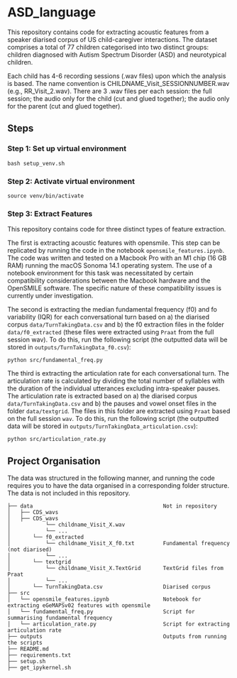 # ASD_language
This repository contains code for extracting acoustic features from a speaker diarised corpus of US child-caregiver interactions. The dataset comprises a total of 77 children categorised into two distinct groups: children diagnosed with Autism Spectrum Disorder (ASD) and neurotypical children.

Each child has 4-6 recording sessions (.wav files) upon which the analysis is based. The name convention is CHILDNAME_Visit_SESSIONNUMBER.wav (e.g., RR_Visit_2.wav). There are 3 .wav files per each session: the full session; the audio only for the child (cut and glued together); the audio only for the parent (cut and glued together). 

## Steps

### Step 1: Set up virtual environment
```
bash setup_venv.sh
```

### Step 2: Activate virtual environment 
```
source venv/bin/activate
```

### Step 3: Extract Features
This repository contains code for three distinct types of feature extraction. 

The first is extracting acoustic features with opensmile. This step can be replicated by running the code in the notebook `opensmile_features.ipynb`. The code was written and tested on a Macbook Pro with an M1 chip (16 GB RAM) running the macOS Sonoma 14.1 operating system. The use of a notebook environment for this task was necessitated by certain compatibility considerations between the Macbook hardware and the OpenSMILE software. The specific nature of these compatibility issues is currently under investigation. 

The second is extracting the median fundamental frequency (f0) and fo variability (IQR) for each conversational turn based on a) the diarised corpus `data/TurnTakingData.csv` and b) the f0 extraction files in the folder `data/f0_extracted` (these files were extracted using `Praat` from the full session wav). To do this, run the following script (the outputted data will be stored in `outputs/TurnTakingData_f0.csv`):

```
python src/fundamental_freq.py
```

The third is extracting the articulation rate for each conversational turn. The articulation rate is calculated by dividing the total number of syllables with the duration of the individual utterances excluding intra-speaker pauses. The articulation rate is extracted based on a) the diarised corpus `data/TurnTakingData.csv` and b) the pauses and vowel onset files in the folder `data/textgrid`. The files in this folder are extracted using `Praat` based on the full session `wav`.  To do this, run the following script (the outputted data will be stored in `outputs/TurnTakingData_articulation.csv`):

```
python src/articulation_rate.py
```

## Project Organisation
The data was structured in the following manner, and running the code requires you to have the data organised in a corresponding folder structure. The data is not included in this repository.


```
├── data                                         Not in repository                            
│   ├── CDS_wavs 
│   ├── CDS_wavs 
│           └── childname_Visit_X.wav
│           └── ...
│       └── f0_extracted
│           └── childname_Visit_X_f0.txt         Fundamental frequency (not diarised)
│           └── ...
│       └── textgrid
│           └── childname_Visit_X.TextGrid       TextGrid files from Praat
│           └── ...
│       └── TurnTakingData.csv                   Diarised corpus
├── src 
│   └── opensmile_features.ipynb                 Notebook for extracting eGeMAPSv02 features with opensmile 
│   └── fundamental_freq.py                      Script for summarising fundamental frequency
│   └── articulation_rate.py                     Script for extracting articulation rate
├── outputs                                      Outputs from running the scripts
├── README.md
├── requirements.txt
├── setup.sh
├── get_ipykernel.sh
```
